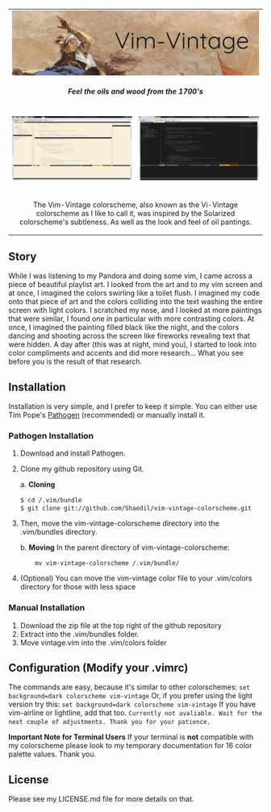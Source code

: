 <table><tbody align="center">

<tr><td colspan='2'>
<img src="https://github.com/Shaedil/vim-vintage-colorscheme/raw/master/images/Banner.png" alt="Apollo and the Continents Asia  by Tiepolo, Giovanni Battista" />
<h4> <i>Feel the oils and wood from the 1700's</i> </h4>
</td></tr>

<tr></tr>

<tr>
<td>
<br>
<img alt="screenshot of the vim-vintage color theme, light version" src="https://github.com/Shaedil/vim-vintage-colorscheme/raw/master/images/Vintage-light.png" width="430" />
<br>
</td>
<td>
<br>
<img alt="screenshot of the vim-vintage color theme, dark version" src="https://github.com/Shaedil/vim-vintage-colorscheme/raw/master/images/Vintage-dark.png" width="430" />
<br>
</td>
</tr>

<tr></tr>

<tr><td colspan='2'>
<br>
<p align="center">The Vim-Vintage colorscheme, also known as the Vi-Vintage colorscheme as I like to call it, was inspired by the <a hrel = "https://github.com/altercation/vim-colors-solarized">Solarized</a> colorscheme's subtleness. As well as the look and feel of oil pantings.</p>

</td></tr>

</tbody></table>

## Story
<p>    While I was listening to my Pandora and doing some vim, I came across a piece of beautiful playlist art. I looked from the art and to my vim screen and at once, I imagined the colors swirling like a toilet flush. I imagined my code onto that piece of art and the colors colliding into the text washing the entire screen with light colors. I scratched my nose, and I looked at more paintings that were similar, I found one in particular with more contrasting colors. At once, I imagined the painting filled black like the night, and the colors dancing and shooting across the screen like fireworks revealing text that were hidden. A day after (this was at night, mind you), I started to look into color compliments and accents and did more research... What you see before you is the result of that research.
<p>
    
## Installation
    
Installation is very simple, and I prefer to keep it simple. You can either use Tim Pope's [Pathogen](https://github.com/tpope/vim-pathogen) (recommended) or manually install it.

### Pathogen Installation 
1. Download and install Pathogen.
2. Clone my github repository using Git.

    a. **Cloning** 
    ```
    $ cd /.vim/bundle
    $ git clone git://github.com/Shaedil/vim-vintage-colorscheme.git
    ```
    
3. Then, move the vim-vintage-colorscheme directory into the .vim/bundles directory.  

    b. **Moving**
    In the parent directory of vim-vintage-colorscheme:
    ```
        mv vim-vintage-colorscheme /.vim/bundle/
    ```
    
4. (Optional) You can move the vim-vintage color file to your .vim/colors directory for those with less space

### Manual Installation
1. Download the zip file at the top right of the github repository
2. Extract into the .vim/bundles folder.
3. Move vintage.vim into the .vim/colors folder

## Configuration (Modify your .vimrc)
The commands are easy, because it's similar to other colorschemes:
    ```
    set background=dark
    colorscheme vim-vintage
    ```
Or, if you prefer using the light version try this:
    ```
    set background=dark
    colorscheme vim-vintage
    ```
If you have vim-airline or lightline, add that too.
    ```
    Currently not avaliable. Wait for the next couple of adjustments. Thank you for your patience.
    ```
  
**Important Note for Terminal Users** If your terminal is **not** compatible with my colorscheme please look to my temporary documentation for 16 color palette values. Thank you.
<!-- Add in documentation on README for terminal users and after making the vim files, make the vim-airline and/or lightline themes as well -->

## License
<p>Please see my LICENSE.md file for more details on that.</p>
